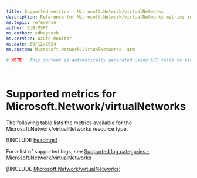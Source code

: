 ```yaml
---
title: Supported metrics - Microsoft.Network/virtualNetworks
description: Reference for Microsoft.Network/virtualNetworks metrics in Azure Monitor.
ms.topic: reference
author: EdB-MSFT
ms.author: edbaynash
ms.service: azure-monitor
ms.date: 09/12/2024
ms.custom: Microsoft.Network/virtualNetworks, arm

# NOTE:  This content is automatically generated using API calls to Azure. Any edits made on these files will be overwritten in the next run of the script. 

---
```


  
# Supported metrics for Microsoft.Network/virtualNetworks
  
The following table lists the metrics available for the Microsoft.Network/virtualNetworks resource type.  
  
  
[!INCLUDE [headings](~/reusable-content/ce-skilling/azure/includes/azure-monitor/reference/metrics/metrics-headings.md)]  
  
  
  
For a list of supported logs, see [Supported log categories - Microsoft.Network/virtualNetworks](../supported-logs/microsoft-network-virtualnetworks-logs.md)  
  
 

[!INCLUDE [Microsoft.Network/virtualNetworks](~/reusable-content/ce-skilling/azure/includes/azure-monitor/reference/metrics/microsoft-network-virtualnetworks-metrics-include.md)]  

